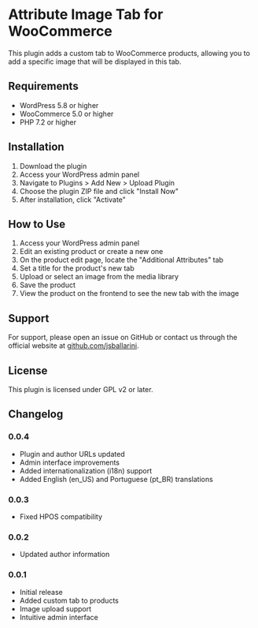 # Attribute Image Tab for WooCommerce

This plugin adds a custom tab to WooCommerce products, allowing you to add a specific image that will be displayed in this tab.

## Requirements

- WordPress 5.8 or higher
- WooCommerce 5.0 or higher
- PHP 7.2 or higher

## Installation

1. Download the plugin
2. Access your WordPress admin panel
3. Navigate to Plugins > Add New > Upload Plugin
4. Choose the plugin ZIP file and click "Install Now"
5. After installation, click "Activate"

## How to Use

1. Access your WordPress admin panel
2. Edit an existing product or create a new one
3. On the product edit page, locate the "Additional Attributes" tab
4. Set a title for the product's new tab
5. Upload or select an image from the media library
6. Save the product
7. View the product on the frontend to see the new tab with the image

## Support

For support, please open an issue on GitHub or contact us through the official website at [github.com/jsballarini](https://github.com/jsballarini/).

## License

This plugin is licensed under GPL v2 or later.

## Changelog

### 0.0.4
- Plugin and author URLs updated
- Admin interface improvements
- Added internationalization (i18n) support
- Added English (en_US) and Portuguese (pt_BR) translations

### 0.0.3
- Fixed HPOS compatibility

### 0.0.2
- Updated author information

### 0.0.1
- Initial release
- Added custom tab to products
- Image upload support
- Intuitive admin interface 
